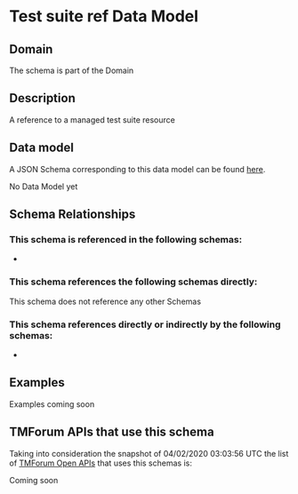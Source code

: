 # Test suite ref Data Model

## Domain

The  schema is part of the  Domain

## Description

A reference to a managed test suite resource

## Data model

A JSON Schema corresponding to this data model can be found
[here](https://github.com/tmforum-rand/schemas/blob/candidates/Common/TestSuiteRef.schema.json).

No Data Model yet

## Schema Relationships

### This schema is referenced in the following schemas:

-

### This schema references the following schemas directly:

This schema does not reference any other Schemas

### This schema references directly or indirectly by the following schemas:

-



## Examples

Examples coming soon

## TMForum APIs that use this schema

Taking into consideration the snapshot of 04/02/2020 03:03:56 UTC the list of [TMForum Open APIs](https://www.tmforum.org/open-apis/) that uses this schemas is:

Coming soon